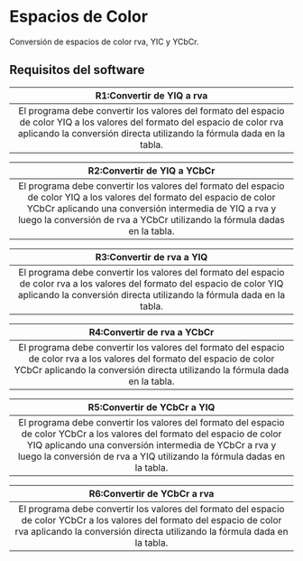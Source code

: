 # Espacios de Color
Conversión de espacios de color rva, YIC y YCbCr.

## Requisitos del software
|R1:Convertir de YIQ a rva|
| :-------------: |
|El programa debe convertir los valores del formato del espacio de color YIQ a los valores del formato del espacio de color rva aplicando la conversión directa utilizando la fórmula dada en la tabla.|

|R2:Convertir de YIQ a YCbCr|
| :-------------: |
|El programa debe convertir los valores del formato del espacio de color YIQ a los valores del formato del espacio de color YCbCr aplicando una conversión intermedia de YIQ a rva y luego la conversión de rva a YCbCr utilizando la fórmula dadas en la tabla.|

|R3:Convertir de rva a YIQ|
| :-------------: |
|El programa debe convertir los valores del formato del espacio de color rva a los valores del formato del espacio de color YIQ aplicando la conversión directa utilizando la fórmula dada en la tabla.|

|R4:Convertir de rva a YCbCr|
| :-------------: |
|El programa debe convertir los valores del formato del espacio de color rva a los valores del formato del espacio de color YCbCr aplicando la conversión directa utilizando la fórmula dada en la tabla.|  

|R5:Convertir de YCbCr a YIQ|
| :-------------: |
|El programa debe convertir los valores del formato del espacio de color YCbCr a los valores del formato del espacio de color YIQ aplicando una conversión intermedia de YCbCr a rva y luego la conversión de rva a YIQ utilizando la fórmula dadas en la tabla.|

|R6:Convertir de YCbCr a rva|
| :-------------: |
|El programa debe convertir los valores del formato del espacio de color YCbCr a los valores del formato del espacio de color rva aplicando la conversión directa utilizando la fórmula dada en la tabla.|